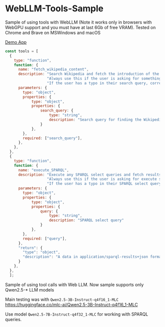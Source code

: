 # WebLLM-Tools-Sample
Sample of using tools with WebLLM (Note it works only in browsers with WebGPU support and you must have at last 6Gb of free VRAM).
Tested on Chrome and Brave on MSWindows and macOS

[Demo App](https://openlinksoftware.github.io/WebLLM-Tools-Sample/src/index.html)

```js
const tools = [
  {
    type: "function",
    function: {
      name: "fetch_wikipedia_content",
      description: "Search Wikipedia and fetch the introduction of the most relevant article. "+
                   "Always use this if the user is asking for something that is likely on wikipedia. "+
                   "If the user has a typo in their search query, correct it before searching.",
      parameters: {
        type: "object",
        properties: {
            type: "object",
            properties: {
                search_query: {
                    type: "string",
                    description: "Search query for finding the Wikipedia article"
                }
            },
        },
        required: ["search_query"],
      },
    },
  },
  {
    type: "function",
    function: {
      name: "execute_SPARQL",
      description: "Execute any SPARQL select queries and fetch results"+
                   "Always use this if the user is asking for execute some SPARQL select query. "+
                   "If the user has a typo in their SPARQL select query, correct it before executing.",
      parameters: {
        type: "object",
        properties: {
            type: "object",
            properties: {
                query: {
                    type: "string",
                    description: "SPARQL select query"
                }
            },
        },
        required: ["query"],
      },
      "return": {
        "type": "object",
        "description": "A data in application/sparql-results+json format"
      }
    },
  },
  ];
```

Sample of using tool calls with Web LLM.
Now sample supports only Qwen2.5-* LLM models

Main testing was with `Qwen2.5-3B-Instruct-q4f16_1-MLC` https://huggingface.co/mlc-ai/Qwen2.5-3B-Instruct-q4f16_1-MLC

Use model `Qwen2.5-7B-Instruct-q4f32_1-MLC` for working with SPARQL queries.

